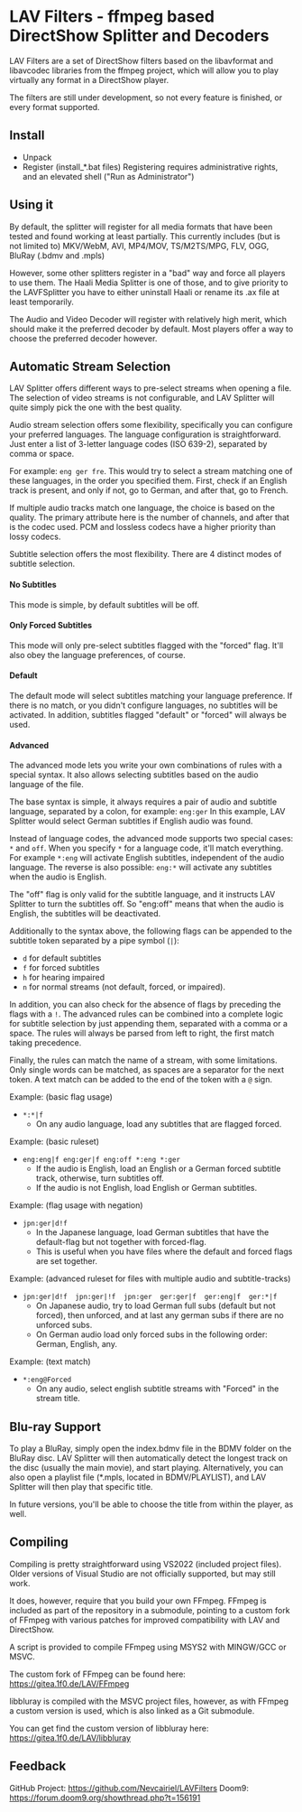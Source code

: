 LAV Filters - ffmpeg based DirectShow Splitter and Decoders
=============================

LAV Filters are a set of DirectShow filters based on the libavformat and libavcodec libraries
from the ffmpeg project, which will allow you to play virtually any format in a DirectShow player.

The filters are still under development, so not every feature is finished, or every format supported.

Install
-----------------------------
- Unpack
- Register (install_*.bat files)
	Registering requires administrative rights, and an elevated shell ("Run as Administrator")

Using it
-----------------------------
By default, the splitter will register for all media formats that have been
tested and found working at least partially.
This currently includes (but is not limited to)
	MKV/WebM, AVI, MP4/MOV, TS/M2TS/MPG, FLV, OGG, BluRay (.bdmv and .mpls)

However, some other splitters register in a "bad" way and force all players
to use them. The Haali Media Splitter is one of those, and to give priority
to the LAVFSplitter you have to either uninstall Haali or rename its .ax file
at least temporarily.

The Audio and Video Decoder will register with relatively high merit, which should make
it the preferred decoder by default. Most players offer a way to choose the preferred
decoder however.

Automatic Stream Selection
-----------------------------
LAV Splitter offers different ways to pre-select streams when opening a file.
The selection of video streams is not configurable, and LAV Splitter will quite simply
pick the one with the best quality.

Audio stream selection offers some flexibility, specifically you can configure your preferred languages.
The language configuration is straightforward. Just enter a list of 3-letter language codes (ISO 639-2),
separated by comma or space.

For example: `eng ger fre`. This would try to select a stream matching one of these languages,
in the order you specified them. First, check if an English track is present, and only if not,
go to German, and after that, go to French.

If multiple audio tracks match one language, the choice is based on the quality. The primary attribute here
is the number of channels, and after that is the codec used. PCM and lossless codecs have a higher priority
than lossy codecs.

Subtitle selection offers the most flexibility.
There are 4 distinct modes of subtitle selection.

#### No Subtitles
This mode is simple, by default subtitles will be off.

#### Only Forced Subtitles
This mode will only pre-select subtitles flagged with the "forced" flag. It'll also obey the language preferences, of course.

#### Default
The default mode will select subtitles matching your language preference. If there is no match, or you didn't configure
languages, no subtitles will be activated. In addition, subtitles flagged "default" or "forced" will always be used.

#### Advanced
The advanced mode lets you write your own combinations of rules with a special syntax. It also allows selecting subtitles
based on the audio language of the file.

The base syntax is simple, it always requires a pair of audio and subtitle language, separated by a colon, for example: `eng:ger`
In this example, LAV Splitter would select German subtitles if English audio was found.

Instead of language codes, the advanced mode supports two special cases: `*` and `off`.
When you specify `*` for a language code, it'll match everything. For example `*:eng`  will activate English subtitles, independent
of the audio language. The reverse is also possible: `eng:*` will activate any subtitles when the audio is English.

The "off" flag is only valid for the subtitle language, and it instructs LAV Splitter to turn the subtitles off.
So "eng:off" means that when the audio is English, the subtitles will be deactivated.

Additionally to the syntax above, the following flags can be appended to the subtitle token separated by a pipe symbol (`|`):
 - `d` for default subtitles
 - `f` for forced subtitles
 - `h` for hearing impaired
 - `n` for normal streams (not default, forced, or impaired).

In addition, you can also check for the absence of flags by preceding the flags with a `!`.
The advanced rules can be combined into a complete logic for subtitle selection by just appending them, separated with a comma or a space.
The rules will always be parsed from left to right, the first match taking precedence.

Finally, the rules can match the name of a stream, with some limitations. Only single words can be matched, as spaces are a separator for the next token.
A text match can be added to the end of the token with a `@` sign.

Example: (basic flag usage)
- `*:*|f`
  - On any audio language, load any subtitles that are flagged forced.

Example: (basic ruleset)
- `eng:eng|f eng:ger|f eng:off *:eng *:ger`
  - If the audio is English, load an English or a German forced subtitle track, otherwise, turn subtitles off.
  - If the audio is not English, load English or German subtitles.

Example: (flag usage with negation)
- `jpn:ger|d!f`
  - In the Japanese language, load German subtitles that have the default-flag but not together with forced-flag.
  - This is useful when you have files where the default and forced flags are set together.

Example: (advanced ruleset for files with multiple audio and subtitle-tracks)
- `jpn:ger|d!f  jpn:ger|!f  jpn:ger  ger:ger|f  ger:eng|f  ger:*|f`
  - On Japanese audio, try to load German full subs (default but not forced), then unforced, and at last any german subs if there are no unforced subs.
  - On German audio load only forced subs in the following order: German, English, any.

Example: (text match)
- `*:eng@Forced`
  - On any audio, select english subtitle streams with "Forced" in the stream title.

Blu-ray Support
-----------------------------
To play a BluRay, simply open the index.bdmv file in the BDMV folder on the BluRay disc.
LAV Splitter will then automatically detect the longest track on the disc (usually the main movie),
and start playing.
Alternatively, you can also open a playlist file (*.mpls, located in BDMV/PLAYLIST), and LAV Splitter
will then play that specific title.

In future versions, you'll be able to choose the title from within the player, as well.

Compiling
-----------------------------
Compiling is pretty straightforward using VS2022 (included project files).
Older versions of Visual Studio are not officially supported, but may still work.

It does, however, require that you build your own FFmpeg.
FFmpeg is included as part of the repository in a submodule, pointing to a custom
fork of FFmpeg with various patches for improved compatibility with LAV and DirectShow.

A script is provided to compile FFmpeg using MSYS2 with MINGW/GCC or MSVC.

The custom fork of FFmpeg can be found here:
https://gitea.1f0.de/LAV/FFmpeg

libbluray is compiled with the MSVC project files, however, as with FFmpeg a custom
version is used, which is also linked as a Git submodule.

You can get find the custom version of libbluray here:
https://gitea.1f0.de/LAV/libbluray

Feedback
-----------------------------
GitHub Project: https://github.com/Nevcairiel/LAVFilters
Doom9: https://forum.doom9.org/showthread.php?t=156191
